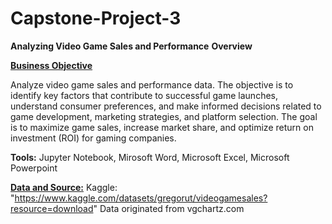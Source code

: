 # Capstone-Project-3
<b>Analyzing Video Game Sales and Performance</b>
<b>Overview</b>

<b><u>Business Objective</u></b>
  <p>Analyze video game sales and performance data. 
The objective is to identify key factors that contribute to successful game launches, understand consumer preferences, and make informed decisions related to game development, marketing strategies, and platform selection.
The goal is to maximize game sales, increase market share, and optimize return on investment (ROI) for gaming companies.</p>

<b>Tools:</b>
Jupyter Notebook, Mirosoft Word, Microsoft Excel, Microsoft Powerpoint

<b><u>Data and Source:</u></b>
Kaggle: <a> "https://www.kaggle.com/datasets/gregorut/videogamesales?resource=download" </a>
Data originated from vgchartz.com
